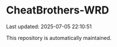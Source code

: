 # CheatBrothers-WRD

Last updated: 2025-07-05 22:10:51

This repository is automatically maintained.
